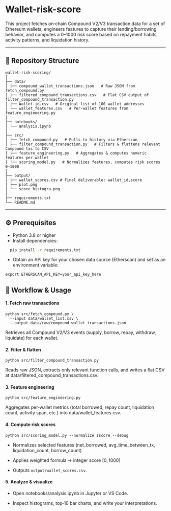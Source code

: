 # Wallet-risk-score

This project fetches on‑chain Compound V2/V3 transaction data for a set of Ethereum wallets, engineers features to capture their lending/borrowing behavior, and computes a 0–1000 risk score based on repayment habits, activity patterns, and liquidation history.

---

## 📂 Repository Structure

```
wallet-risk-scoring/
│
├── data/
│ ├── compound_wallet_transactions.json   # Raw JSON from fetch_compound.py
│ ├── filtered_compound_transactions.csv   # Flat CSV output of filter_compound_transaction.py
│ ├── Wallet-id.csv   # Original list of 100 wallet addresses
│ └── wallet_features.csv   # Per‑wallet features from feature_engineering.py
│
├── notebooks/
│ └── analysis.ipynb 
│
├── src/
│ ├── fetch_compound.py   # Pulls tx history via Etherscan
│ ├── filter_compound_transaction.py   # Filters & flattens relevant Compound txs to CSV
│ ├── feature_engineering.py   # Aggregates & computes numeric features per wallet
│ └── scoring_model.py   # Normalizes features, computes risk scores 0–1000
│
├── output/
│ ├── wallet_scores.csv # Final deliverable: wallet_id,score
| ├── plot.png
| └── score_histogra.png
│
├── requirements.txt
└── README.md 
```


---

## ⚙️ Prerequisites

- Python 3.8 or higher  
- Install dependencies:
```bash
  pip install -r requirements.txt
```
- Obtain an API key for your chosen data source (Etherscan) and set as an environment variable:
```
export ETHERSCAN_API_KEY=your_api_key_here
```

## 🚀 Workflow & Usage
#### 1. Fetch raw transactions
```
python src/fetch_compound.py \
  --input data/wallet_list.csv \
  --output data/raw/compound_wallet_transactions.json
```
Retrieves all Compound V2/V3 events (supply, borrow, repay, withdraw, liquidate) for each wallet.

#### 2. Filter & flatten
```
python src/filter_compound_transaction.py
```
Reads raw JSON, extracts only relevant function calls, and writes a flat CSV at data/filtered_compound_transactions.csv.

#### 3. Feature engineering
```
python src/feature_engineering.py
```
Aggregates per‑wallet metrics (total borrowed, repay count, liquidation count, activity span, etc.) into data/wallet_features.csv.

#### 4. Compute risk scores
```
python src/scoring_model.py --normalize zscore --debug
```
* Normalizes selected features (net_borrowed, avg_time_between_tx, liquidation_count, borrow_count)

* Applies weighted formula → integer score [0, 1000]

* Outputs ```output/wallet_scores.csv```.

#### 5. Analyze & visualize

* Open notebooks/analysis.ipynb in Jupyter or VS Code.

* Inspect histograms, top‑10 bar charts, and write your interpretations.
